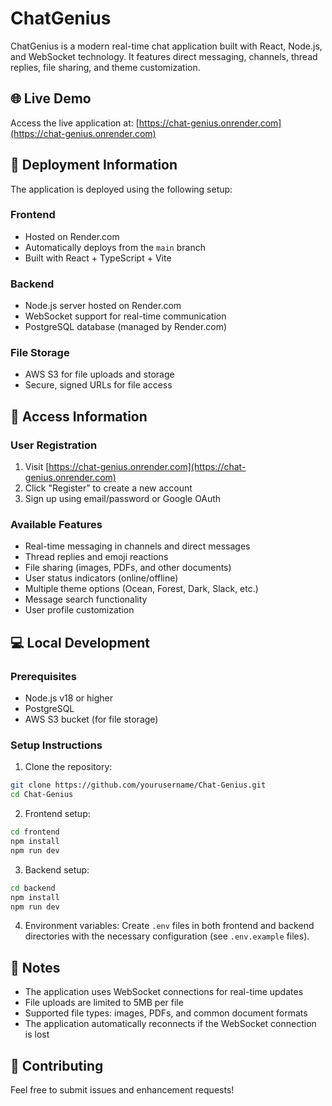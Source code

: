 # ChatGenius

ChatGenius is a modern real-time chat application built with React, Node.js, and WebSocket technology. It features direct messaging, channels, thread replies, file sharing, and theme customization.

## 🌐 Live Demo

Access the live application at: [https://chat-genius.onrender.com](https://chat-genius.onrender.com)

## 🚀 Deployment Information

The application is deployed using the following setup:

### Frontend

- Hosted on Render.com
- Automatically deploys from the `main` branch
- Built with React + TypeScript + Vite

### Backend

- Node.js server hosted on Render.com
- WebSocket support for real-time communication
- PostgreSQL database (managed by Render.com)

### File Storage

- AWS S3 for file uploads and storage
- Secure, signed URLs for file access

## 🔑 Access Information

### User Registration

1. Visit [https://chat-genius.onrender.com](https://chat-genius.onrender.com)
2. Click "Register" to create a new account
3. Sign up using email/password or Google OAuth

### Available Features

- Real-time messaging in channels and direct messages
- Thread replies and emoji reactions
- File sharing (images, PDFs, and other documents)
- User status indicators (online/offline)
- Multiple theme options (Ocean, Forest, Dark, Slack, etc.)
- Message search functionality
- User profile customization

## 💻 Local Development

### Prerequisites

- Node.js v18 or higher
- PostgreSQL
- AWS S3 bucket (for file storage)

### Setup Instructions

1. Clone the repository:

```bash
git clone https://github.com/yourusername/Chat-Genius.git
cd Chat-Genius
```

2. Frontend setup:

```bash
cd frontend
npm install
npm run dev
```

3. Backend setup:

```bash
cd backend
npm install
npm run dev
```

4. Environment variables:
Create `.env` files in both frontend and backend directories with the necessary configuration (see `.env.example` files).

## 📝 Notes

- The application uses WebSocket connections for real-time updates
- File uploads are limited to 5MB per file
- Supported file types: images, PDFs, and common document formats
- The application automatically reconnects if the WebSocket connection is lost

## 🤝 Contributing

Feel free to submit issues and enhancement requests!
